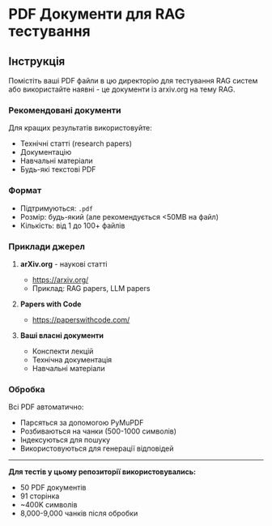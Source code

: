 # PDF Документи для RAG тестування

## Інструкція

Помістіть ваші PDF файли в цю директорію для тестування RAG систем або використайте наявні - це документи із arxiv.org на тему RAG.

### Рекомендовані документи

Для кращих результатів використовуйте:
- Технічні статті (research papers)
- Документацію
- Навчальні матеріали
- Будь-які текстові PDF

### Формат

- Підтримуються: `.pdf`
- Розмір: будь-який (але рекомендується <50MB на файл)
- Кількість: від 1 до 100+ файлів

### Приклади джерел

1. **arXiv.org** - наукові статті
   - https://arxiv.org/
   - Приклад: RAG papers, LLM papers

2. **Papers with Code**
   - https://paperswithcode.com/

3. **Ваші власні документи**
   - Конспекти лекцій
   - Технічна документація
   - Навчальні матеріали

### Обробка

Всі PDF автоматично:
- Парсяться за допомогою PyMuPDF
- Розбиваються на чанки (500-1000 символів)
- Індексуються для пошуку
- Використовуються для генерації відповідей

---

**Для тестів у цьому репозиторії використовувались:**
- 50 PDF документів
- 91 сторінка
- ~400K символів
- 8,000-9,000 чанків після обробки
